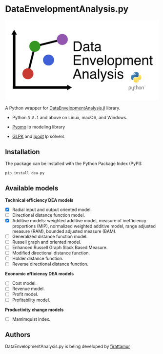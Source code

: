 # DataEnvelopmentAnalysis.py

![DataEnvelopmentAnalysis logo](assets/logo/dea-py-logo.png "DataEnvelopmentAnalysis logo")

<!-- | Documentation | Build Status      | Coverage    | Zenodo      |
|:-------------:|:-----------------:|:-----------:|:-----------:|
| [![][docs-stable-img]][docs-stable-url] [![][docs-dev-img]][docs-dev-url] |  [![][githubci-img]][githubci-url] | [![][codecov-img]][codecov-url] | [![][zenodo-img]][zenodo-url] | -->

A Python wrapper for [DataEnvelopmentAnalysis.jl](https://github.com/javierbarbero/DataEnvelopmentAnalysis.jl) library.

* Python `3.8.1` and above on Linux, macOS, and Windows.

* [Pyomo](https://github.com/Pyomo/pyomo) lp modeling library

* [GLPK](http://www.gnu.org/software/glpk/) and [Ipopt](https://coin-or.github.io/Ipopt/) lp solvers

## Installation

The package can be installed with the Python Package Index (PyPI):
```python
pip install dea-py
```

## Available models

**Technical efficiency DEA models**

- [X] Radial input and output oriented model.
- [ ] Directional distance function model.
- [X] Additive models: weighted additive model, measure of inefficiency proportions (MIP), normalized weighted additive model, range adjusted measure (RAM), bounded adjusted measure (BAM).
- [ ] Generalized distance function model.
- [ ] Russell graph and oriented model.
- [ ] Enhanced Russell Graph Slack Based Measure.
- [ ] Modified directional distance function.
- [ ] Hölder distance function.
- [ ] Reverse directional distance function.

**Economic efficiency DEA models**

- [ ] Cost model.
- [ ] Revenue model.
- [ ] Profit model.
- [ ] Profitability model.

**Productivity change models**

- [ ] Mamlmquist index.

## Authors

DataEnvelopmentAnalysis.py is being developed by [firattamur](https://github.com/firattamur)
